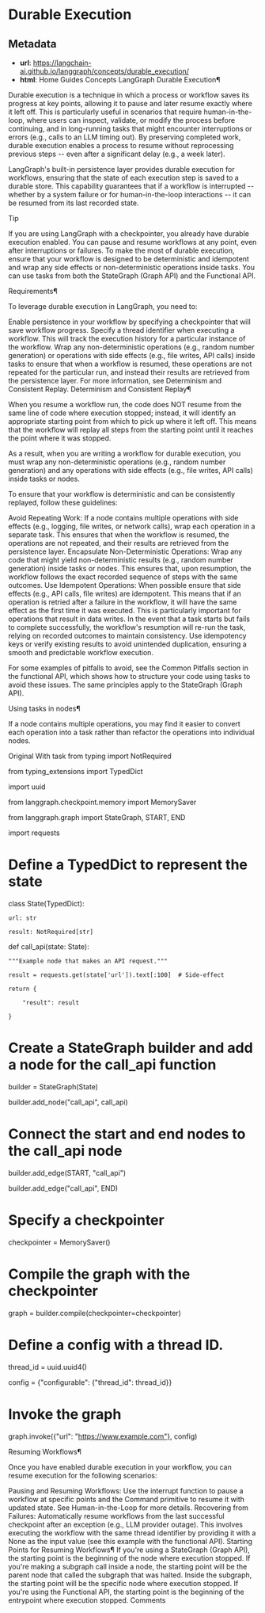 # Durable Execution



## Metadata

- **url**: https://langchain-ai.github.io/langgraph/concepts/durable_execution/
- **html**: Home
Guides
Concepts
LangGraph
Durable Execution¶

Durable execution is a technique in which a process or workflow saves its progress at key points, allowing it to pause and later resume exactly where it left off. This is particularly useful in scenarios that require human-in-the-loop, where users can inspect, validate, or modify the process before continuing, and in long-running tasks that might encounter interruptions or errors (e.g., calls to an LLM timing out). By preserving completed work, durable execution enables a process to resume without reprocessing previous steps -- even after a significant delay (e.g., a week later).

LangGraph's built-in persistence layer provides durable execution for workflows, ensuring that the state of each execution step is saved to a durable store. This capability guarantees that if a workflow is interrupted -- whether by a system failure or for human-in-the-loop interactions -- it can be resumed from its last recorded state.

Tip

If you are using LangGraph with a checkpointer, you already have durable execution enabled. You can pause and resume workflows at any point, even after interruptions or failures. To make the most of durable execution, ensure that your workflow is designed to be deterministic and idempotent and wrap any side effects or non-deterministic operations inside tasks. You can use tasks from both the StateGraph (Graph API) and the Functional API.

Requirements¶

To leverage durable execution in LangGraph, you need to:

Enable persistence in your workflow by specifying a checkpointer that will save workflow progress.
Specify a thread identifier when executing a workflow. This will track the execution history for a particular instance of the workflow.
Wrap any non-deterministic operations (e.g., random number generation) or operations with side effects (e.g., file writes, API calls) inside tasks to ensure that when a workflow is resumed, these operations are not repeated for the particular run, and instead their results are retrieved from the persistence layer. For more information, see Determinism and Consistent Replay.
Determinism and Consistent Replay¶

When you resume a workflow run, the code does NOT resume from the same line of code where execution stopped; instead, it will identify an appropriate starting point from which to pick up where it left off. This means that the workflow will replay all steps from the starting point until it reaches the point where it was stopped.

As a result, when you are writing a workflow for durable execution, you must wrap any non-deterministic operations (e.g., random number generation) and any operations with side effects (e.g., file writes, API calls) inside tasks or nodes.

To ensure that your workflow is deterministic and can be consistently replayed, follow these guidelines:

Avoid Repeating Work: If a node contains multiple operations with side effects (e.g., logging, file writes, or network calls), wrap each operation in a separate task. This ensures that when the workflow is resumed, the operations are not repeated, and their results are retrieved from the persistence layer.
Encapsulate Non-Deterministic Operations: Wrap any code that might yield non-deterministic results (e.g., random number generation) inside tasks or nodes. This ensures that, upon resumption, the workflow follows the exact recorded sequence of steps with the same outcomes.
Use Idempotent Operations: When possible ensure that side effects (e.g., API calls, file writes) are idempotent. This means that if an operation is retried after a failure in the workflow, it will have the same effect as the first time it was executed. This is particularly important for operations that result in data writes. In the event that a task starts but fails to complete successfully, the workflow's resumption will re-run the task, relying on recorded outcomes to maintain consistency. Use idempotency keys or verify existing results to avoid unintended duplication, ensuring a smooth and predictable workflow execution.

For some examples of pitfalls to avoid, see the Common Pitfalls section in the functional API, which shows how to structure your code using tasks to avoid these issues. The same principles apply to the StateGraph (Graph API).

Using tasks in nodes¶

If a node contains multiple operations, you may find it easier to convert each operation into a task rather than refactor the operations into individual nodes.

Original
With task
from typing import NotRequired

from typing_extensions import TypedDict

import uuid



from langgraph.checkpoint.memory import MemorySaver

from langgraph.graph import StateGraph, START, END

import requests



# Define a TypedDict to represent the state

class State(TypedDict):

    url: str

    result: NotRequired[str]



def call_api(state: State):

    """Example node that makes an API request."""

    result = requests.get(state['url']).text[:100]  # Side-effect

    return {

        "result": result

    }



# Create a StateGraph builder and add a node for the call_api function

builder = StateGraph(State)

builder.add_node("call_api", call_api)



# Connect the start and end nodes to the call_api node

builder.add_edge(START, "call_api")

builder.add_edge("call_api", END)



# Specify a checkpointer

checkpointer = MemorySaver()



# Compile the graph with the checkpointer

graph = builder.compile(checkpointer=checkpointer)



# Define a config with a thread ID.

thread_id = uuid.uuid4()

config = {"configurable": {"thread_id": thread_id}}



# Invoke the graph

graph.invoke({"url": "https://www.example.com"}, config)

Resuming Workflows¶

Once you have enabled durable execution in your workflow, you can resume execution for the following scenarios:

Pausing and Resuming Workflows: Use the interrupt function to pause a workflow at specific points and the Command primitive to resume it with updated state. See Human-in-the-Loop for more details.
Recovering from Failures: Automatically resume workflows from the last successful checkpoint after an exception (e.g., LLM provider outage). This involves executing the workflow with the same thread identifier by providing it with a None as the input value (see this example with the functional API).
Starting Points for Resuming Workflows¶
If you're using a StateGraph (Graph API), the starting point is the beginning of the node where execution stopped.
If you're making a subgraph call inside a node, the starting point will be the parent node that called the subgraph that was halted. Inside the subgraph, the starting point will be the specific node where execution stopped.
If you're using the Functional API, the starting point is the beginning of the entrypoint where execution stopped.
Comments
